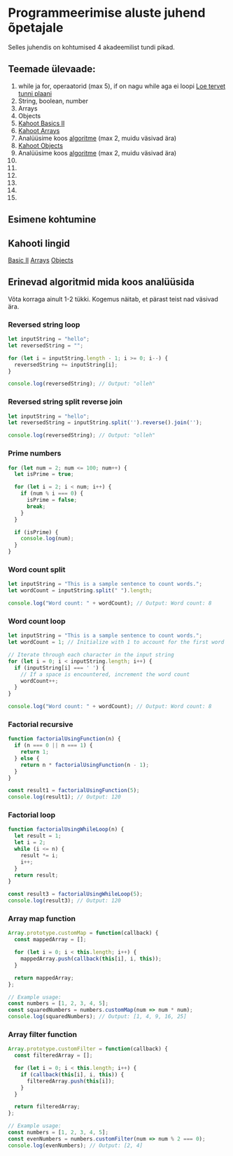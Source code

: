 # Programmeerimise aluste juhend õpetajale

Selles juhendis on kohtumised 4 akadeemilist tundi pikad.

## Teemade ülevaade:
1. while ja for, operaatorid (max 5), if on nagu while aga ei loopi [Loe tervet tunni plaani](#esimene-kohtumine)
2. String, boolean, number
3. Arrays
4. Objects
5. [Kahoot Basics II](https://create.kahoot.it/details/91b07b47-f141-4ace-a6ae-ccb4959c0765)
6. [Kahoot Arrays](https://create.kahoot.it/details/261ab306-984d-4777-8c3f-1053a9ec1b7d)
7. Analüüsime koos [algoritme](#erinevad-algoritmid-mida-koos-analüüsida) (max 2, muidu väsivad ära)
8. [Kahoot Objects](https://create.kahoot.it/details/5fbe65d9-6f97-46f9-a2d7-4b4b79177af1)
9. Analüüsime koos [algoritme](#erinevad-algoritmid-mida-koos-analüüsida) (max 2, muidu väsivad ära)
10. 
11. 
12. 
13. 
14. 
15. 

## Esimene kohtumine


## Kahooti lingid

[Basic II](https://create.kahoot.it/details/91b07b47-f141-4ace-a6ae-ccb4959c0765)
[Arrays](https://create.kahoot.it/details/261ab306-984d-4777-8c3f-1053a9ec1b7d)
[Objects](https://create.kahoot.it/details/5fbe65d9-6f97-46f9-a2d7-4b4b79177af1)

## Erinevad algoritmid mida koos analüüsida

Võta korraga ainult 1-2 tükki. Kogemus näitab, et pärast teist nad väsivad ära.

### Reversed string loop
```js
let inputString = "hello";
let reversedString = "";

for (let i = inputString.length - 1; i >= 0; i--) {
  reversedString += inputString[i];
}

console.log(reversedString); // Output: "olleh"
```

### Reversed string split reverse join
```js
let inputString = "hello";
let reversedString = inputString.split('').reverse().join('');

console.log(reversedString); // Output: "olleh"
```

### Prime numbers
```js
for (let num = 2; num <= 100; num++) {
  let isPrime = true;

  for (let i = 2; i < num; i++) {
    if (num % i === 0) {
      isPrime = false;
      break;
    }
  }

  if (isPrime) {
    console.log(num);
  }
}
```

### Word count split
```js
let inputString = "This is a sample sentence to count words.";
let wordCount = inputString.split(" ").length;

console.log("Word count: " + wordCount); // Output: Word count: 8
```

### Word count loop
```js
let inputString = "This is a sample sentence to count words.";
let wordCount = 1; // Initialize with 1 to account for the first word

// Iterate through each character in the input string
for (let i = 0; i < inputString.length; i++) {
  if (inputString[i] === ' ') {
    // If a space is encountered, increment the word count
    wordCount++;
  }
}

console.log("Word count: " + wordCount); // Output: Word count: 8
```

### Factorial recursive
```js
function factorialUsingFunction(n) {
  if (n === 0 || n === 1) {
    return 1;
  } else {
    return n * factorialUsingFunction(n - 1);
  }
}

const result1 = factorialUsingFunction(5);
console.log(result1); // Output: 120
```

### Factorial loop
```js
function factorialUsingWhileLoop(n) {
  let result = 1;
  let i = 2;
  while (i <= n) {
    result *= i;
    i++;
  }
  return result;
}

const result3 = factorialUsingWhileLoop(5);
console.log(result3); // Output: 120
```

### Array map function
```js
Array.prototype.customMap = function(callback) {
  const mappedArray = [];

  for (let i = 0; i < this.length; i++) {
    mappedArray.push(callback(this[i], i, this));
  }

  return mappedArray;
};

// Example usage:
const numbers = [1, 2, 3, 4, 5];
const squaredNumbers = numbers.customMap(num => num * num);
console.log(squaredNumbers); // Output: [1, 4, 9, 16, 25]
```

### Array filter function
```js
Array.prototype.customFilter = function(callback) {
  const filteredArray = [];

  for (let i = 0; i < this.length; i++) {
    if (callback(this[i], i, this)) {
      filteredArray.push(this[i]);
    }
  }

  return filteredArray;
};

// Example usage:
const numbers = [1, 2, 3, 4, 5];
const evenNumbers = numbers.customFilter(num => num % 2 === 0);
console.log(evenNumbers); // Output: [2, 4]
```
